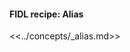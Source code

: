 <div>
  <devsite-expandable>
    <h4 class="showalways">
      FIDL recipe: Alias
    </h4>

<!--
  The following div is used to indicate to CommonMark that the rest of this HTML
  block should be processed as markdown.
-->
<div markdown="1"></div>

<<../concepts/_alias.md>>

  </devsite-expandable>
</div>
